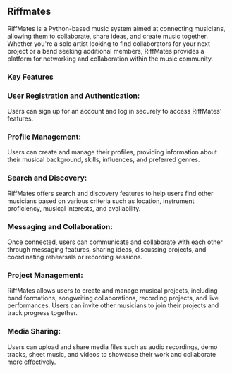## Riffmates
  RiffMates is a Python-based music system aimed at connecting musicians, allowing them to collaborate, share ideas, and create music together. Whether you're a solo artist looking to find collaborators for your next project or a band seeking         additional members, RiffMates provides a platform for networking and collaboration within the music community.

### Key Features

### User Registration and Authentication: 
  Users can sign up for an account and log in securely to access RiffMates' features.

### Profile Management: 
  Users can create and manage their profiles, providing information about their musical background, skills, influences, and preferred genres.

### Search and Discovery: 
  RiffMates offers search and discovery features to help users find other musicians based on various criteria such as location, instrument proficiency, musical interests, and availability.

### Messaging and Collaboration: 
  Once connected, users can communicate and collaborate with each other through messaging features, sharing ideas, discussing projects, and coordinating rehearsals or recording sessions.

### Project Management: 
  RiffMates allows users to create and manage musical projects, including band formations, songwriting collaborations, recording projects, and live performances. Users can invite other musicians to join their projects and track progress together.

### Media Sharing: 
  Users can upload and share media files such as audio recordings, demo tracks, sheet music, and videos to showcase their work and collaborate more effectively.


